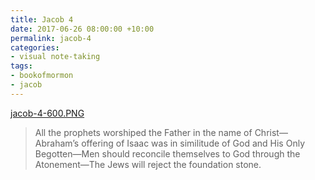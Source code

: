 ```yaml
---
title: Jacob 4
date: 2017-06-26 08:00:00 +10:00
permalink: jacob-4
categories:
- visual note-taking
tags:
- bookofmormon
- jacob
---
```


[jacob-4-600.PNG](/uploads/jacob-4-600.PNG)

> All the prophets worshiped the Father in the name of Christ—Abraham’s offering of Isaac was in similitude of God and His Only Begotten—Men should reconcile themselves to God through the Atonement—The Jews will reject the foundation stone. 